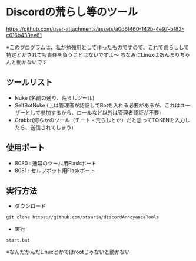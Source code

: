 # Discordの荒らし等のツール
https://github.com/user-attachments/assets/a0d6f460-142b-4e97-bf82-c616b433ee61


※このプログラムは、私が勉強用として作ったものですので、これで荒らしして特定とかされても責任を負うことはないですよ〜
ちなみにLinuxはあんまりちゃんと動かないです
## ツールリスト
- Nuke (名前の通り、荒らしツール)
- SelfBotNuke (上は管理者が認証してBotを入れる必要があるが、これはユーザーとして参加するから、ロールなど以外は管理者認証が不要)
- Grabbr(何らかのツール（チート・荒らしとか）だと思ってTOKENを入力したら、送信されてしまう)
## 使用ポート
- 8080 : 通常のツール用Flaskポート
- 8081 : セルフボット用Flaskポート
## 実行方法
- ダウンロード
```
git clone https://github.com/stsaria/discordAnnoyanceTools
```
- 実行
```
start.bat
```
※なんだかんだLinuxとかではrootじゃないと動かない
